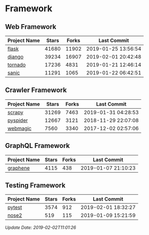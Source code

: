 # Framework

## Web Framework

| Project Name | Stars | Forks | Last Commit |
| ------------ | ----- | ----- | ----------- |
| [flask](https://github.com/pallets/flask) | 41680 | 11902 | 2019-01-25 13:56:54 |
| [django](https://github.com/django/django) | 39234 | 16907 | 2019-02-01 20:42:48 |
| [tornado](https://github.com/tornadoweb/tornado) | 17236 | 4831 | 2019-01-21 12:46:14 |
| [sanic](https://github.com/huge-success/sanic) | 11291 | 1065 | 2019-01-22 06:42:51 |

## Crawler Framework

| Project Name | Stars | Forks | Last Commit |
| ------------ | ----- | ----- | ----------- |
| [scrapy](https://github.com/scrapy/scrapy) | 31269 | 7463 | 2019-01-31 04:28:53 |
| [pyspider](https://github.com/binux/pyspider) | 12667 | 3121 | 2018-11-29 22:07:08 |
| [webmagic](https://github.com/code4craft/webmagic) | 7560 | 3340 | 2017-12-02 02:57:06 |

## GraphQL Framework

| Project Name | Stars | Forks | Last Commit |
| ------------ | ----- | ----- | ----------- |
| [graphene](https://github.com/graphql-python/graphene) | 4115 | 438 | 2019-01-07 21:10:23 |

## Testing Framework

| Project Name | Stars | Forks | Last Commit |
| ------------ | ----- | ----- | ----------- |
| [pytest](https://github.com/pytest-dev/pytest) | 3574 | 912 | 2019-02-01 18:32:27 |
| [nose2](https://github.com/nose-devs/nose2) | 519 | 115 | 2019-01-09 15:21:59 |

*Update Date: 2019-02-02T11:01:26*